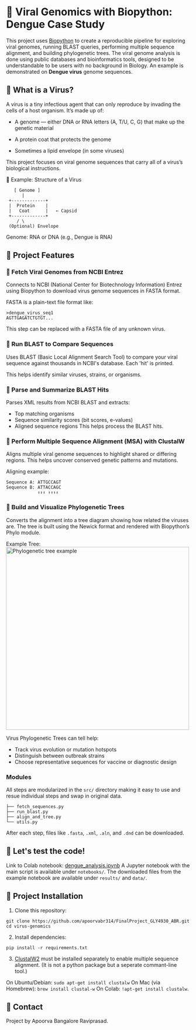 # 🦠 Viral Genomics with Biopython: Dengue Case Study

This project uses [Biopython](https://biopython.org/) to create a reproducible pipeline for exploring viral genomes, running BLAST queries, performing multiple sequence alignment, and building phylogenetic trees. 
The viral genome analysis is done using public databases and bioinformatics tools, designed to be understandable to be users with no background in Biology.
An example is demonstrated on **Dengue virus** genome sequences.

## 🧬 What is a Virus?

A virus is a tiny infectious agent that can only reproduce by invading the cells of a host organism. It’s made up of:

* A genome — either DNA or RNA letters (A, T/U, C, G) that make up the genetic material

* A protein coat that protects the genome

* Sometimes a lipid envelope (in some viruses)

This project focuses on viral genome sequences that carry all of a virus’s biological instructions.

🧬 Example: Structure of a Virus

       [ Genome ]
          |
     +-------------+
     |  Protein    |
     |   Coat      |   ← Capsid
     +-------------+
        / \
     (Optional) Envelope

  Genome: RNA or DNA (e.g., Dengue is RNA)

## 🧬 Project Features

### 🧪 Fetch Viral Genomes from NCBI Entrez
Connects to NCBI (National Center for Biotechnology Information) Entrez using Biopython to download virus genome sequences in FASTA format.

FASTA is a plain-text file format like:

    >dengue_virus_seq1
    AGTTGAGATCTGTGT...

This step can be replaced with a FASTA file of any unknown virus.

### 🧪 Run BLAST to Compare Sequences
Uses BLAST (Basic Local Alignment Search Tool) to compare your viral sequence against thousands in NCBI's database. Each 'hit' is printed.

This helps identify similar viruses, strains, or organisms.

### 🧪 Parse and Summarize BLAST Hits
Parses XML results from NCBI BLAST and extracts:
* Top matching organisms
* Sequence similarity scores (bit scores, e-values)
* Aligned sequence regions
This helps process the BLAST hits.

### 🧪 Perform Multiple Sequence Alignment (MSA) with ClustalW
Aligns multiple viral genome sequences to highlight shared or differing regions.
This helps uncover conserved genetic patterns and mutations.

Aligning example:

    Sequence A: ATTGCCAGT
    Sequence B: ATTACCAGC
                ↑↑↑ ↑↑↑↑

### 🧪 Build and Visualize Phylogenetic Trees
Converts the alignment into a tree diagram showing how related the viruses are. The tree is built using the Newick format and rendered with Biopython’s Phylo module.

Example Tree:
<img src="https://openbooks.lib.msu.edu/app/uploads/sites/72/h5p/content/88/images/image-5efe3c6f9ed7b.gif" alt="Phylogenetic tree example" width="500"/>

Virus Phylogenetic Trees can tell help:

* Track virus evolution or mutation hotspots
* Distinguish between outbreak strains
* Choose representative sequences for vaccine or diagnostic design

### Modules
All steps are modularized in the ``src/`` directory making it easy to use and resue individual steps and swap in original data.

    ├── fetch_sequences.py
    ├── run_blast.py
    ├── align_and_tree.py
    └── utils.py

After each step, files like ``.fasta``, ``.xml``, ``.aln``, and ``.dnd`` can be downloaded.

## 🧬 Let's test the code!
Link to Colab notebook: [dengue_analysis.ipynb](https://colab.research.google.com/drive/1ZVyDpIpl_gsuaPH7dfulFxvbGQLWKHmf?usp=sharing)
A Jupyter notebook with the main script is available under ``notebooks/``.
The downloaded files from the example notebook are available under ``results/`` and ``data/``.

## 🧬 Project Installation
1. Clone this repository:

``git clone https://github.com/apoorvabr314/FinalProject_GLY4930_ABR.git
  cd virus-genomics``

2. Install dependencies:

``pip install -r requirements.txt``

3. [ClustalW2](http://www.clustal.org/clustal2/) must be installed separately to enable multiple sequence alignment. (It is not a python package but a seperate commant-line tool.) 

On Ubuntu/Debian: ``sudo apt-get install clustalw``
On Mac (via Homebrew): ``brew install clustal-w``
On Colab: ``!apt-get install clustalw``.

## 🧬 Contact
Project by Apoorva Bangalore Raviprasad.
